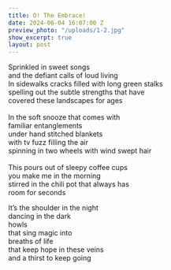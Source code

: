 ```yaml
---
title: O! The Embrace!
date: 2024-06-04 16:07:00 Z
preview_photo: "/uploads/1-2.jpg"
show_excerpt: true
layout: post
---
```


Sprinkled in sweet songs <br>
and the defiant calls of loud living <br>
In sidewalks cracks filled with long green stalks <br>
spelling out the subtle strengths that have <br>
covered these landscapes for ages <br>
<br>
In the soft snooze that comes with <br>
familiar entanglements <br>
under hand stitched blankets <br>
with tv fuzz filling the air <br>
spinning in two wheels with wind swept hair <br>
<br>
This pours out of sleepy coffee cups <br>
you make me in the morning <br>
stirred in the chili pot that always has <br>
room for seconds <br>

It’s the shoulder in the night <br>
dancing in the dark <br>
howls <br>
that sing magic into <br>
breaths of life <br>
that keep hope in these veins <br>
and a thirst to keep going <br>